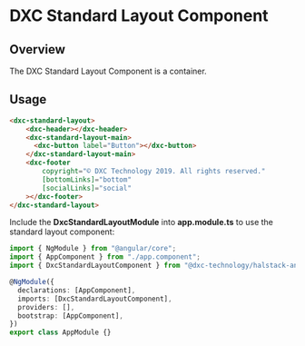 # DXC Standard Layout Component

## Overview

The DXC Standard Layout Component is a container.

## Usage

```html
<dxc-standard-layout>
    <dxc-header></dxc-header>
    <dxc-standard-layout-main>
      <dxc-button label="Button"></dxc-button>
    </dxc-standard-layout-main>
    <dxc-footer
        copyright="© DXC Technology 2019. All rights reserved."
        [bottomLinks]="bottom"
        [socialLinks]="social"
    ></dxc-footer>
</dxc-standard-layout>
```

Include the **DxcStandardLayoutModule** into **app.module.ts** to use the standard layout component:

```ts
import { NgModule } from "@angular/core";
import { AppComponent } from "./app.component";
import { DxcStandardLayoutComponent } from "@dxc-technology/halstack-angular";

@NgModule({
  declarations: [AppComponent],
  imports: [DxcStandardLayoutComponent],
  providers: [],
  bootstrap: [AppComponent],
})
export class AppModule {}
```
